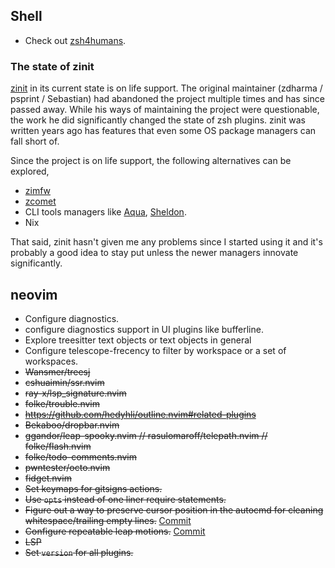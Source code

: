 ## Shell
- Check out [zsh4humans](https://github.com/romkatv/zsh4humans).

### The state of zinit
[zinit](https://github.com/zdharma-continuum/zinit) in its current state is on
life support. The original maintainer (zdharma / psprint / Sebastian) had
abandoned the project multiple times and has since passed away. While his
ways of maintaining the project were questionable, the work he did significantly
changed the state of zsh plugins. zinit was written years ago has features that
even some OS package managers can fall short of.

Since the project is on life support, the following alternatives can
be explored,
- [zimfw](https://github.com/zimfw/zimfw)
- [zcomet](https://github.com/agkozak/zcomet)
- CLI tools managers like [Aqua](https://github.com/aquaproj/aqua), [Sheldon](https://github.com/rossmacarthur/sheldon).
- Nix

That said, zinit hasn't given me any problems since I started using it and it's
probably a good idea to stay put unless the newer managers innovate
significantly.

## neovim

- Configure diagnostics.
- configure diagnostics support in UI plugins like bufferline.
- Explore treesitter text objects or text objects in general
- Configure telescope-frecency to filter by workspace or a set of workspaces.
- ~~Wansmer/treesj~~
- ~~cshuaimin/ssr.nvim~~
- ~~ray-x/lsp_signature.nvim~~
- ~~folke/trouble.nvim~~
- ~~https://github.com/hedyhli/outline.nvim#related-plugins~~
- ~~Bekaboo/dropbar.nvim~~
- ~~ggandor/leap-spooky.nvim // rasulomaroff/telepath.nvim // folke/flash.nvim~~
- ~~folke/todo-comments.nvim~~
- ~~pwntester/octo.nvim~~
- ~~fidget.nvim~~
- ~~Set keymaps for gitsigns actions.~~
- ~~Use `opts` instead of one liner require statements.~~
- ~~Figure out a way to preserve cursor position in the autocmd for cleaning whitespace/trailing empty lines.~~ [Commit](https://github.com/PrayagS/dotfiles/commit/3e1e94c220f675fc0f9b2bf070a6d3828fbbf174)
- ~~Configure repeatable leap motions.~~ [Commit](https://github.com/PrayagS/dotfiles/commit/45f104000034ef84b29b0d26a7c45ae92414e03f)
- ~~LSP~~
- ~~Set `version` for all plugins.~~

